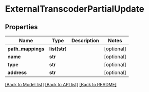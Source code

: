 # ExternalTranscoderPartialUpdate

## Properties

Name | Type | Description | Notes
------------ | ------------- | ------------- | -------------
**path_mappings** | **list[str]** |  | [optional] 
**name** | **str** |  | [optional] 
**type** | **str** |  | [optional] 
**address** | **str** |  | [optional] 

[[Back to Model list]](../README.md#documentation-for-models) [[Back to API list]](../README.md#documentation-for-api-endpoints) [[Back to README]](../README.md)


